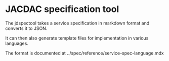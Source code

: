 # JACDAC specification tool

The jdspectool takes a service specification in markdown format and converts it to JSON.

It can then also generate template files for implementation in various languages.

The format is documented at ../spec/reference/service-spec-language.mdx
